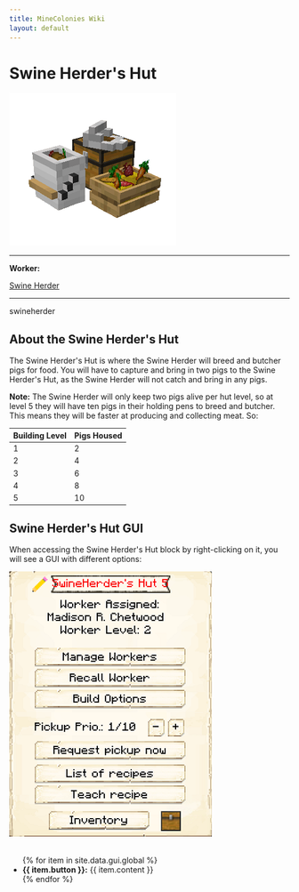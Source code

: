 ```yaml
---
title: MineColonies Wiki
layout: default
---
```

# Swine Herder's Hut

<div class="infobox box text-center">
    <img src="../../assets/images/buildings/swineherder.png" alt="Swine Herder's Hut" />
    <hr />
    <div class="row section-text text-left">
        <div class="col">
        <p><strong>Worker:</strong></p>
        </div>
        <div class="col">
        <p><a href="../workers/swineherder">Swine Herder</a></p>
        </div>
    </div>
    <hr />
    <recipe>swineherder</recipe>
</div>

## About the Swine Herder's Hut

The Swine Herder's Hut is where the Swine Herder will breed and butcher pigs for food. You will have to capture and bring in two pigs to the Swine Herder's Hut, as the Swine Herder will not catch and bring in any pigs.

**Note:** The Swine Herder will only keep two pigs alive per hut level, so at level 5 they will have ten pigs in their holding pens to breed and butcher. This means they will be faster at producing and collecting meat. So:


| Building Level | Pigs Housed |
| ----- | ----- |
| 1 | 2 |
| 2 | 4 |
| 3 | 6 |
| 4 | 8 |
| 5 | 10 |

  

## Swine Herder's Hut GUI

When accessing the Swine Herder's Hut block by right-clicking on it,  you will see a GUI with different options:

<div class="row">
  <div class="col-sm-12 col-md">
    <img src="../../assets/images/gui/swineherdergui.png" class="img-fluid mx-auto" alt="Herder GUI">
  </div>
  <div class="col-sm-12 col-md">
     <br>
     <ul>
      {% for item in site.data.gui.global %}
        <li><strong>{{ item.button }}:</strong> {{ item.content }}</li>
      {% endfor %}
    </ul>
  </div>
</div>
  <br>
